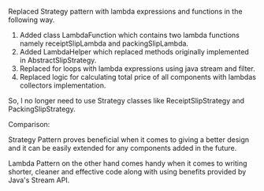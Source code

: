 Replaced Strategy pattern with lambda expressions and functions in the following way.

1. Added class LambdaFunction which contains two lambda functions namely receiptSlipLambda and packingSlipLambda. 
2. Added LambdaHelper which replaced methods originally implemented in AbstractSlipStrategy.
3. Replaced for loops with lambda expressions using java stream and filter.
4. Replaced logic for calculating total price of all components with lambdas collectors implementation.

So, I no longer need to use Strategy classes like ReceiptSlipStrategy and PackingSlipStrategy.

Comparison:

Strategy Pattern proves beneficial when it comes to giving a better design and it can be easily extended for any components added in the future.

Lambda Pattern on the other hand comes handy when it comes to writing shorter, cleaner and effective code along with using benefits provided by Java's Stream API.
